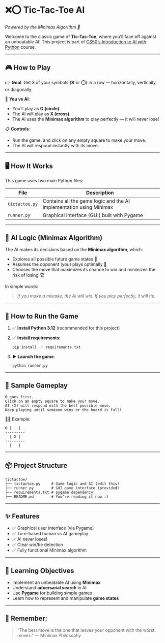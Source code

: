 # ❌⭕ Tic-Tac-Toe AI

*Powered by the Minimax Algorithm 🤖*

Welcome to the classic game of **Tic-Tac-Toe**, where you’ll face off against an unbeatable AI!
This project is part of [CS50’s Introduction to AI with Python](https://cs50.harvard.edu/ai/) course.

---

## 🎮 How to Play

👉 **Goal**: Get 3 of your symbols (❌ or ⭕) in a row — horizontally, vertically, or diagonally.

🧠 **You vs AI**:

* You’ll play as **O (circle)**.
* The AI will play as **X (cross)**.
* The AI uses the **Minimax algorithm** to play perfectly — it will never lose!

📋 **Controls**:

* Run the game, and click on any empty square to make your move.
* The AI will respond instantly with its move.

---

## 🖥️ How It Works

This game uses two main Python files:

| File           | Description                                                         |
| -------------- | ------------------------------------------------------------------- |
| `tictactoe.py` | Contains all the game logic and the AI implementation using Minimax |
| `runner.py`    | Graphical interface (GUI) built with Pygame                         |

---

## 🧠 AI Logic (Minimax Algorithm)

The AI makes its decisions based on the **Minimax algorithm**, which:

* Explores all possible future game states 🧩
* Assumes the opponent (you) plays optimally 👀
* Chooses the move that maximizes its chance to win and minimizes the risk of losing 🏆

In simple words:

> *If you make a mistake, the AI will win. If you play perfectly, it will tie.*

---

## 🚀 How to Run the Game

1. ✅ **Install Python 3.12** (recommended for this project)
2. ✅ **Install requirements**:

   ```bash
   pip install -r requirements.txt
   ```
3. ▶️ **Launch the game**:

   ```bash
   python runner.py
   ```

---

## 🧪 Sample Gameplay

```text
O goes first.
Click on an empty square to make your move.
AI (X) will respond with the best possible move.
Keep playing until someone wins or the board is full!
```

🧑‍💻 Example:

```
O |   |  
---------
  | X |  
---------
  |   |  
```

---

## 📦 Project Structure

```
tictactoe/
├── tictactoe.py     # Game logic and AI (edit this)
├── runner.py        # GUI game interface (provided)
├── requirements.txt # pygame dependency
├── README.md        # You’re reading it now :)
```

---

## ✨ Features

* ✅ Graphical user interface (via Pygame)
* ✅ Turn-based human vs AI gameplay
* ✅ AI never loses!
* ✅ Clear win/tie detection
* ✅ Fully functional Minimax algorithm

---

## 🎯 Learning Objectives

* Implement an unbeatable AI using **Minimax**
* Understand **adversarial search** in AI
* Use **Pygame** for building simple games
* Learn how to represent and manipulate **game states**

---

## 🧠 Remember:

> “The best move is the one that leaves your opponent with the worst moves.” — Minimax Philosophy

